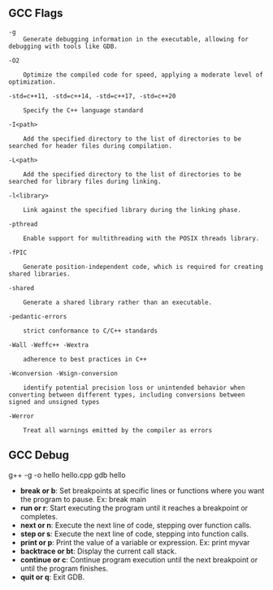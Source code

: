 ## GCC Flags

	-g
		Generate debugging information in the executable, allowing for debugging with tools like GDB.
	
	-O2
	
		Optimize the compiled code for speed, applying a moderate level of optimization.
		
	-std=c++11, -std=c++14, -std=c++17, -std=c++20
		
		Specify the C++ language standard 
	
	-I<path>
	
		Add the specified directory to the list of directories to be searched for header files during compilation.

	-L<path>
		
		Add the specified directory to the list of directories to be searched for library files during linking.

	-l<library> 
		
		Link against the specified library during the linking phase.

	-pthread
	
		Enable support for multithreading with the POSIX threads library.

	-fPIC
		
		Generate position-independent code, which is required for creating shared libraries.

	-shared
	
		Generate a shared library rather than an executable.
	
	-pedantic-errors 

		strict conformance to C/C++ standards

	-Wall -Weffc++ -Wextra 

		adherence to best practices in C++

	-Wconversion -Wsign-conversion

		identify potential precision loss or unintended behavior when converting between different types, including conversions between signed and unsigned types

	-Werror

		Treat all warnings emitted by the compiler as errors
		
## GCC Debug

g++ -g -o hello hello.cpp
gdb hello
	
+ **break or b**: Set breakpoints at specific lines or functions where you want the program to pause. Ex: break main
+ **run or r**: Start executing the program until it reaches a breakpoint or completes.
+ **next or n**: Execute the next line of code, stepping over function calls.
+ **step or s**: Execute the next line of code, stepping into function calls.
+ **print or p**: Print the value of a variable or expression. Ex: print myvar
+ **backtrace or bt**: Display the current call stack.
+ **continue or c**: Continue program execution until the next breakpoint or until the program finishes.
+ **quit or q**: Exit GDB.

	
	
